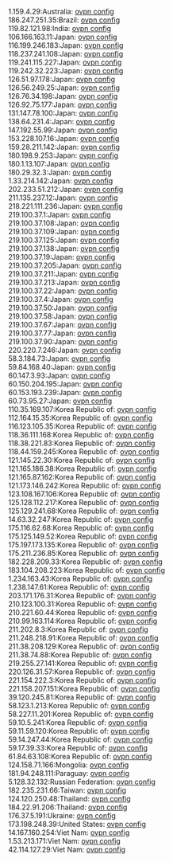 1.159.4.29:Australia: [ovpn config](vpn/1_159_4_29.ovpn)  
186.247.251.35:Brazil: [ovpn config](vpn/186_247_251_35.ovpn)  
119.82.121.98:India: [ovpn config](vpn/119_82_121_98.ovpn)  
106.166.163.11:Japan: [ovpn config](vpn/106_166_163_11.ovpn)  
116.199.246.183:Japan: [ovpn config](vpn/116_199_246_183.ovpn)  
118.237.241.108:Japan: [ovpn config](vpn/118_237_241_108.ovpn)  
119.241.115.227:Japan: [ovpn config](vpn/119_241_115_227.ovpn)  
119.242.32.223:Japan: [ovpn config](vpn/119_242_32_223.ovpn)  
126.51.97.178:Japan: [ovpn config](vpn/126_51_97_178.ovpn)  
126.56.249.25:Japan: [ovpn config](vpn/126_56_249_25.ovpn)  
126.76.34.198:Japan: [ovpn config](vpn/126_76_34_198.ovpn)  
126.92.75.177:Japan: [ovpn config](vpn/126_92_75_177.ovpn)  
131.147.78.100:Japan: [ovpn config](vpn/131_147_78_100.ovpn)  
138.64.231.4:Japan: [ovpn config](vpn/138_64_231_4.ovpn)  
147.192.55.99:Japan: [ovpn config](vpn/147_192_55_99.ovpn)  
153.228.107.16:Japan: [ovpn config](vpn/153_228_107_16.ovpn)  
159.28.211.142:Japan: [ovpn config](vpn/159_28_211_142.ovpn)  
180.198.9.253:Japan: [ovpn config](vpn/180_198_9_253.ovpn)  
180.1.13.107:Japan: [ovpn config](vpn/180_1_13_107.ovpn)  
180.29.32.3:Japan: [ovpn config](vpn/180_29_32_3.ovpn)  
1.33.214.142:Japan: [ovpn config](vpn/1_33_214_142.ovpn)  
202.233.51.212:Japan: [ovpn config](vpn/202_233_51_212.ovpn)  
211.135.237.12:Japan: [ovpn config](vpn/211_135_237_12.ovpn)  
218.221.111.236:Japan: [ovpn config](vpn/218_221_111_236.ovpn)  
219.100.37.1:Japan: [ovpn config](vpn/219_100_37_1.ovpn)  
219.100.37.108:Japan: [ovpn config](vpn/219_100_37_108.ovpn)  
219.100.37.109:Japan: [ovpn config](vpn/219_100_37_109.ovpn)  
219.100.37.125:Japan: [ovpn config](vpn/219_100_37_125.ovpn)  
219.100.37.138:Japan: [ovpn config](vpn/219_100_37_138.ovpn)  
219.100.37.19:Japan: [ovpn config](vpn/219_100_37_19.ovpn)  
219.100.37.205:Japan: [ovpn config](vpn/219_100_37_205.ovpn)  
219.100.37.211:Japan: [ovpn config](vpn/219_100_37_211.ovpn)  
219.100.37.213:Japan: [ovpn config](vpn/219_100_37_213.ovpn)  
219.100.37.22:Japan: [ovpn config](vpn/219_100_37_22.ovpn)  
219.100.37.4:Japan: [ovpn config](vpn/219_100_37_4.ovpn)  
219.100.37.50:Japan: [ovpn config](vpn/219_100_37_50.ovpn)  
219.100.37.58:Japan: [ovpn config](vpn/219_100_37_58.ovpn)  
219.100.37.67:Japan: [ovpn config](vpn/219_100_37_67.ovpn)  
219.100.37.77:Japan: [ovpn config](vpn/219_100_37_77.ovpn)  
219.100.37.90:Japan: [ovpn config](vpn/219_100_37_90.ovpn)  
220.220.7.246:Japan: [ovpn config](vpn/220_220_7_246.ovpn)  
58.3.184.73:Japan: [ovpn config](vpn/58_3_184_73.ovpn)  
59.84.168.40:Japan: [ovpn config](vpn/59_84_168_40.ovpn)  
60.147.3.93:Japan: [ovpn config](vpn/60_147_3_93.ovpn)  
60.150.204.195:Japan: [ovpn config](vpn/60_150_204_195.ovpn)  
60.153.193.239:Japan: [ovpn config](vpn/60_153_193_239.ovpn)  
60.73.95.27:Japan: [ovpn config](vpn/60_73_95_27.ovpn)  
110.35.169.107:Korea Republic of: [ovpn config](vpn/110_35_169_107.ovpn)  
112.164.15.35:Korea Republic of: [ovpn config](vpn/112_164_15_35.ovpn)  
116.123.105.35:Korea Republic of: [ovpn config](vpn/116_123_105_35.ovpn)  
118.36.111.168:Korea Republic of: [ovpn config](vpn/118_36_111_168.ovpn)  
118.38.221.83:Korea Republic of: [ovpn config](vpn/118_38_221_83.ovpn)  
118.44.159.245:Korea Republic of: [ovpn config](vpn/118_44_159_245.ovpn)  
121.145.22.30:Korea Republic of: [ovpn config](vpn/121_145_22_30.ovpn)  
121.165.186.38:Korea Republic of: [ovpn config](vpn/121_165_186_38.ovpn)  
121.165.87.162:Korea Republic of: [ovpn config](vpn/121_165_87_162.ovpn)  
121.173.146.242:Korea Republic of: [ovpn config](vpn/121_173_146_242.ovpn)  
123.108.167.106:Korea Republic of: [ovpn config](vpn/123_108_167_106.ovpn)  
125.128.112.217:Korea Republic of: [ovpn config](vpn/125_128_112_217.ovpn)  
125.129.241.68:Korea Republic of: [ovpn config](vpn/125_129_241_68.ovpn)  
14.63.32.247:Korea Republic of: [ovpn config](vpn/14_63_32_247.ovpn)  
175.116.62.68:Korea Republic of: [ovpn config](vpn/175_116_62_68.ovpn)  
175.125.149.52:Korea Republic of: [ovpn config](vpn/175_125_149_52.ovpn)  
175.197.173.135:Korea Republic of: [ovpn config](vpn/175_197_173_135.ovpn)  
175.211.236.85:Korea Republic of: [ovpn config](vpn/175_211_236_85.ovpn)  
182.228.209.33:Korea Republic of: [ovpn config](vpn/182_228_209_33.ovpn)  
183.104.208.223:Korea Republic of: [ovpn config](vpn/183_104_208_223.ovpn)  
1.234.163.43:Korea Republic of: [ovpn config](vpn/1_234_163_43.ovpn)  
1.238.147.61:Korea Republic of: [ovpn config](vpn/1_238_147_61.ovpn)  
203.171.176.31:Korea Republic of: [ovpn config](vpn/203_171_176_31.ovpn)  
210.123.100.31:Korea Republic of: [ovpn config](vpn/210_123_100_31.ovpn)  
210.221.60.44:Korea Republic of: [ovpn config](vpn/210_221_60_44.ovpn)  
210.99.163.114:Korea Republic of: [ovpn config](vpn/210_99_163_114.ovpn)  
211.202.8.3:Korea Republic of: [ovpn config](vpn/211_202_8_3.ovpn)  
211.248.218.91:Korea Republic of: [ovpn config](vpn/211_248_218_91.ovpn)  
211.38.208.129:Korea Republic of: [ovpn config](vpn/211_38_208_129.ovpn)  
211.38.74.88:Korea Republic of: [ovpn config](vpn/211_38_74_88.ovpn)  
219.255.27.141:Korea Republic of: [ovpn config](vpn/219_255_27_141.ovpn)  
220.126.31.57:Korea Republic of: [ovpn config](vpn/220_126_31_57.ovpn)  
221.154.222.3:Korea Republic of: [ovpn config](vpn/221_154_222_3.ovpn)  
221.158.207.151:Korea Republic of: [ovpn config](vpn/221_158_207_151.ovpn)  
39.120.245.81:Korea Republic of: [ovpn config](vpn/39_120_245_81.ovpn)  
58.123.1.213:Korea Republic of: [ovpn config](vpn/58_123_1_213.ovpn)  
58.227.11.201:Korea Republic of: [ovpn config](vpn/58_227_11_201.ovpn)  
59.10.5.241:Korea Republic of: [ovpn config](vpn/59_10_5_241.ovpn)  
59.11.59.120:Korea Republic of: [ovpn config](vpn/59_11_59_120.ovpn)  
59.14.247.44:Korea Republic of: [ovpn config](vpn/59_14_247_44.ovpn)  
59.17.39.33:Korea Republic of: [ovpn config](vpn/59_17_39_33.ovpn)  
61.84.63.108:Korea Republic of: [ovpn config](vpn/61_84_63_108.ovpn)  
124.158.71.166:Mongolia: [ovpn config](vpn/124_158_71_166.ovpn)  
181.94.248.111:Paraguay: [ovpn config](vpn/181_94_248_111.ovpn)  
5.128.32.132:Russian Federation: [ovpn config](vpn/5_128_32_132.ovpn)  
182.235.231.66:Taiwan: [ovpn config](vpn/182_235_231_66.ovpn)  
124.120.250.48:Thailand: [ovpn config](vpn/124_120_250_48.ovpn)  
184.22.91.206:Thailand: [ovpn config](vpn/184_22_91_206.ovpn)  
176.37.5.191:Ukraine: [ovpn config](vpn/176_37_5_191.ovpn)  
173.198.248.39:United States: [ovpn config](vpn/173_198_248_39.ovpn)  
14.167.160.254:Viet Nam: [ovpn config](vpn/14_167_160_254.ovpn)  
1.53.213.171:Viet Nam: [ovpn config](vpn/1_53_213_171.ovpn)  
42.114.127.29:Viet Nam: [ovpn config](vpn/42_114_127_29.ovpn)  
